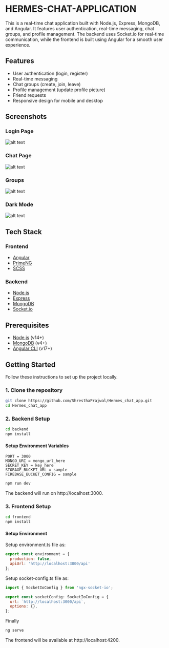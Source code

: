 # HERMES-CHAT-APPLICATION

This is a real-time chat application built with Node.js, Express, MongoDB, and Angular. It features user authentication, real-time messaging, chat groups, and profile management. The backend uses Socket.io for real-time communication, while the frontend is built using Angular for a smooth user experience.

## Features

- User authentication (login, register)
- Real-time messaging
- Chat groups (create, join, leave)
- Profile management (update profile picture)
- Friend requests
- Responsive design for mobile and desktop

## Screenshots

### Login Page
![alt text](screenshots/image-1.png)

### Chat Page
![alt text](screenshots/image.png)

### Groups
![alt text](screenshots/groups.png)

### Dark Mode
![alt text](screenshots/darkmode.png)

## Tech Stack

### Frontend
- [Angular](https://angular.io/)
- [PrimeNG](https://www.primefaces.org/primeng/)
- [SCSS](https://sass-lang.com/)

### Backend
- [Node.js](https://nodejs.org/)
- [Express](https://expressjs.com/)
- [MongoDB](https://www.mongodb.com/)
- [Socket.io](https://socket.io/)

## Prerequisites

- [Node.js](https://nodejs.org/) (v14+)
- [MongoDB](https://www.mongodb.com/) (v4+)
- [Angular CLI](https://angular.io/cli) (v17+)

## Getting Started

Follow these instructions to set up the project locally.

### 1. Clone the repository

```bash
git clone https://github.com/ShresthaPrajwal/Hermes_chat_app.git
cd Hermes_chat_app
```

### 2. Backend Setup

```bash
cd backend
npm install 
```
#### Setup Environment Variables

```env
PORT = 3000
MONGO_URI = mongo_url_here
SECRET_KEY = key_here
STORAGE_BUCKET_URL = sample
FIREBASE_BUCKET_CONFIG = sample
```

```bash
npm run dev
```
The backend will run on http://localhost:3000.


### 3. Frontend Setup

```bash
cd frontend
npm install
```

#### Setup Environment

Setup environment.ts file as:
```js
export const environment = {
  production: false,
  apiUrl: 'http://localhost:3000/api'
};
```

Setup socket-config.ts file as:
```js
import { SocketIoConfig } from 'ngx-socket-io';

export const socketConfig: SocketIoConfig = {
  url: `http://localhost:3000/api`,
  options: {},
};
```

Finally
```bash
ng serve    
```

The frontend will be available at http://localhost:4200.

